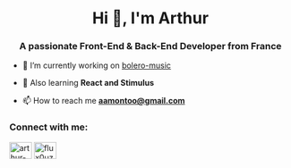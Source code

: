 <h1 align="center">Hi 👋, I'm Arthur</h1>
<h3 align="center">A passionate Front-End & Back-End Developer from France</h3>

- 🔭 I’m currently working on [bolero-music](https://github.com/itswilliambailey/bolero-music)

- 🌱 Also learning **React and Stimulus**

- 📫 How to reach me **aamontoo@gmail.com**

<h3 align="left">Connect with me:</h3>
<p align="left">
<a href="https://linkedin.com/in/arthur-amon" target="blank"><img align="center" src="https://cdn.jsdelivr.net/npm/simple-icons@3.0.1/icons/linkedin.svg" alt="arthur-amon" height="30" width="40" /></a>
<a href="https://discord.gg/flux0uz" target="blank"><img align="center" color="white" src="https://cdn.jsdelivr.net/npm/simple-icons@3.0.1/icons/discord.svg" alt="flux0uz" height="30" width="40" /></a>
</p>
